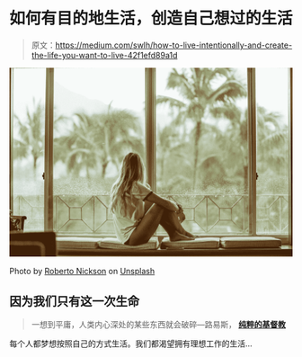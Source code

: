 # 如何有目的地生活，创造自己想过的生活

> 原文：<https://medium.com/swlh/how-to-live-intentionally-and-create-the-life-you-want-to-live-42f1efd89a1d>

![](img/f26ccaf6a743b3bdd22f6f68514fba18.png)

Photo by [Roberto Nickson](https://unsplash.com/@rpnickson?utm_source=medium&utm_medium=referral) on [Unsplash](https://unsplash.com?utm_source=medium&utm_medium=referral)

## 因为我们只有这一次生命

> 一想到平庸，人类内心深处的某些东西就会破碎—路易斯， [**纯粹的基督教**](https://amzn.to/2TsRl8S)

每个人都梦想按照自己的方式生活。我们都渴望拥有理想工作的生活…